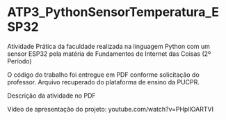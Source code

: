 # ATP3_PythonSensorTemperatura_ESP32
 Atividade Prática da faculdade realizada na linguagem Python com um sensor ESP32 pela matéria de Fundamentos de Internet das Coisas (2º Período)
 
 O código do trabalho foi entregue em PDF conforme solicitação do professor. Arquivo recuperado do plataforma de ensino da PUCPR.

 Descrição da atividade no PDF

Vídeo de apresentação do projeto: youtube.com/watch?v=PHplIOARTVI

